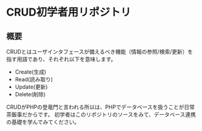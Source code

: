# CRUD初学者用リポジトリ

## 概要
CRUDとはユーザインタフェースが備えるべき機能（情報の参照/検索/更新）を指す用語であり、それぞれ以下を意味します。

- Create(生成)
- Read(読み取り)
- Update(更新)
- Delete(削除)

CRUDがPHPの登竜門と言われる所以は、PHPでデータベースを扱うことが日常茶飯事だからです。
初学者はこのリポジトリのソースをみて、データベース連携の基礎を学んでみてください。

